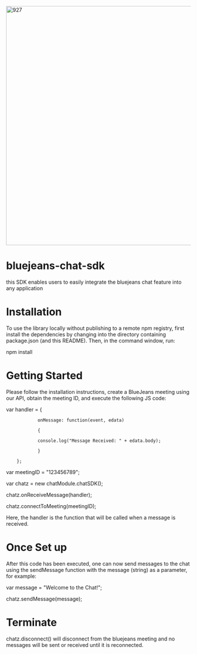   <img width="653" alt="927" src="https://user-images.githubusercontent.com/39812727/41936965-d940135e-7943-11e8-9322-5e4c02eb0c63.png">

# bluejeans-chat-sdk

this SDK enables users to easily integrate the bluejeans chat feature into any application

# Installation

To use the library locally without publishing to a remote npm registry, first install the dependencies by changing into the directory containing package.json (and this README). Then, in the command window, run:

npm install

# Getting Started

Please follow the installation instructions, create a BlueJeans meeting using our API, obtain the meeting ID, and execute the following JS code:

var handler =
		{
		
    			onMessage: function(event, edata)
			
    			{
			
				console.log("Message Received: " + edata.body);
				
    			}
			
		};

var meetingID = "123456789";

var chatz = new chatModule.chatSDK();

chatz.onReceiveMessage(handler);

chatz.connectToMeeting(meetingID);

Here, the handler is the function that will be called when a message is received. 

# Once Set up
After this code has been executed, one can now send messages to the chat using the sendMessage function with the message (string) as a parameter, for example:

var message = "Welcome to the Chat!";

chatz.sendMessage(message);

# Terminate
chatz.disconnect() will disconnect from the bluejeans meeting and no messages will be sent or received until it is reconnected.





